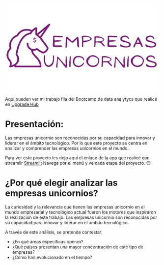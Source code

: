![Cover Image](picture/Titulo.png)

Aquí pueden ver mi trabajo fila del Bootcamp de data analytycs que realicé en [Upgrade Hub](https://www.upgrade-hub.com/) 

# Presentación:
Las empresas unicornio son reconocidas por su capacidad para innovar y liderar en el ámbito tecnológico. Por lo que este proyecto se centra en analizar y comprender las empresas unicornios en el mundo. 

Para ver este proyecto les dejo aquí el enlace de la app que realicé con streamlir [Streamlit](https://unicornscompanies.streamlit.app/)
Navega por el menú y ve cada etapa del proyecto. 😉

# ¿Por qué elegir analizar las empresas unicornios?
La curiosidad y la relevancia que tienen las empresas unicornio en el mundo empresarial y tecnológico actual fueron los motores que inspiraron la realización de este trabajo. Las empresas unicornio son reconocidas por su capacidad para innovar y liderar en el ámbito tecnológico.

A través de este análisis, se pretende contestar:
* ¿En qué áreas específicas operan?
* ¿Qué países presentan una mayor concentración de este tipo de empresas?
* ¿Cómo han evolucionado en el tiempo?

